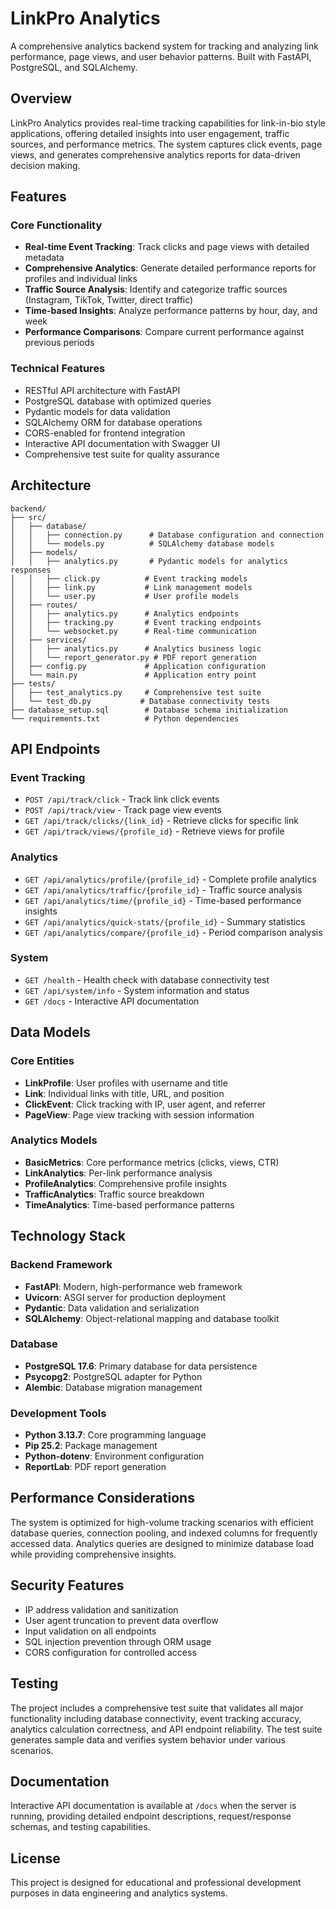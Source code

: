 # LinkPro Analytics

A comprehensive analytics backend system for tracking and analyzing link performance, page views, and user behavior patterns. Built with FastAPI, PostgreSQL, and SQLAlchemy.

## Overview

LinkPro Analytics provides real-time tracking capabilities for link-in-bio style applications, offering detailed insights into user engagement, traffic sources, and performance metrics. The system captures click events, page views, and generates comprehensive analytics reports for data-driven decision making.

## Features

### Core Functionality
- **Real-time Event Tracking**: Track clicks and page views with detailed metadata
- **Comprehensive Analytics**: Generate detailed performance reports for profiles and individual links
- **Traffic Source Analysis**: Identify and categorize traffic sources (Instagram, TikTok, Twitter, direct traffic)
- **Time-based Insights**: Analyze performance patterns by hour, day, and week
- **Performance Comparisons**: Compare current performance against previous periods

### Technical Features
- RESTful API architecture with FastAPI
- PostgreSQL database with optimized queries
- Pydantic models for data validation
- SQLAlchemy ORM for database operations
- CORS-enabled for frontend integration
- Interactive API documentation with Swagger UI
- Comprehensive test suite for quality assurance

## Architecture

```
backend/
├── src/
│   ├── database/
│   │   ├── connection.py      # Database configuration and connection
│   │   └── models.py          # SQLAlchemy database models
│   ├── models/
│   │   ├── analytics.py       # Pydantic models for analytics responses
│   │   ├── click.py          # Event tracking models
│   │   ├── link.py           # Link management models
│   │   └── user.py           # User profile models
│   ├── routes/
│   │   ├── analytics.py      # Analytics endpoints
│   │   ├── tracking.py       # Event tracking endpoints
│   │   └── websocket.py      # Real-time communication
│   ├── services/
│   │   ├── analytics.py      # Analytics business logic
│   │   └── report_generator.py # PDF report generation
│   ├── config.py             # Application configuration
│   └── main.py               # Application entry point
├── tests/
│   ├── test_analytics.py     # Comprehensive test suite
│   └── test_db.py           # Database connectivity tests
├── database_setup.sql        # Database schema initialization
└── requirements.txt          # Python dependencies
```

## API Endpoints

### Event Tracking
- `POST /api/track/click` - Track link click events
- `POST /api/track/view` - Track page view events
- `GET /api/track/clicks/{link_id}` - Retrieve clicks for specific link
- `GET /api/track/views/{profile_id}` - Retrieve views for profile

### Analytics
- `GET /api/analytics/profile/{profile_id}` - Complete profile analytics
- `GET /api/analytics/traffic/{profile_id}` - Traffic source analysis
- `GET /api/analytics/time/{profile_id}` - Time-based performance insights
- `GET /api/analytics/quick-stats/{profile_id}` - Summary statistics
- `GET /api/analytics/compare/{profile_id}` - Period comparison analysis

### System
- `GET /health` - Health check with database connectivity test
- `GET /api/system/info` - System information and status
- `GET /docs` - Interactive API documentation

## Data Models

### Core Entities
- **LinkProfile**: User profiles with username and title
- **Link**: Individual links with title, URL, and position
- **ClickEvent**: Click tracking with IP, user agent, and referrer
- **PageView**: Page view tracking with session information

### Analytics Models
- **BasicMetrics**: Core performance metrics (clicks, views, CTR)
- **LinkAnalytics**: Per-link performance analysis
- **ProfileAnalytics**: Comprehensive profile insights
- **TrafficAnalytics**: Traffic source breakdown
- **TimeAnalytics**: Time-based performance patterns

## Technology Stack

### Backend Framework
- **FastAPI**: Modern, high-performance web framework
- **Uvicorn**: ASGI server for production deployment
- **Pydantic**: Data validation and serialization
- **SQLAlchemy**: Object-relational mapping and database toolkit

### Database
- **PostgreSQL 17.6**: Primary database for data persistence
- **Psycopg2**: PostgreSQL adapter for Python
- **Alembic**: Database migration management

### Development Tools
- **Python 3.13.7**: Core programming language
- **Pip 25.2**: Package management
- **Python-dotenv**: Environment configuration
- **ReportLab**: PDF report generation

## Performance Considerations

The system is optimized for high-volume tracking scenarios with efficient database queries, connection pooling, and indexed columns for frequently accessed data. Analytics queries are designed to minimize database load while providing comprehensive insights.

## Security Features

- IP address validation and sanitization
- User agent truncation to prevent data overflow
- Input validation on all endpoints
- SQL injection prevention through ORM usage
- CORS configuration for controlled access

## Testing

The project includes a comprehensive test suite that validates all major functionality including database connectivity, event tracking accuracy, analytics calculation correctness, and API endpoint reliability. The test suite generates sample data and verifies system behavior under various scenarios.

## Documentation

Interactive API documentation is available at `/docs` when the server is running, providing detailed endpoint descriptions, request/response schemas, and testing capabilities.

## License

This project is designed for educational and professional development purposes in data engineering and analytics systems.